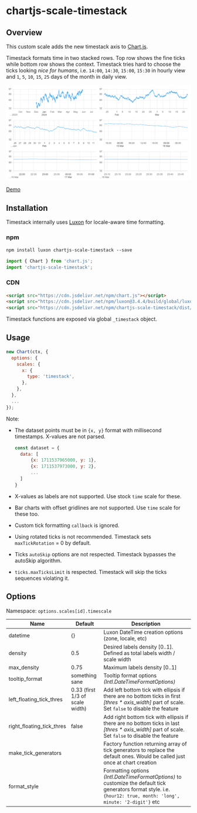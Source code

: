 # chartjs-scale-timestack

## Overview

This custom scale adds the new timestack axis to [Chart.js](https://www.chartjs.org).

Timestack formats time in two stacked rows. Top row shows the fine ticks while bottom row
shows the context.
Timestack tries hard to choose the ticks looking _nice for humans_, i.e. `14:00`, `14:30`, `15:00`, `15:30` in hourly view and `1`, `5`, `10`, `15`, `25` days of the month in daily view.

![](https://raw.githubusercontent.com/jkmnt/chartjs-scale-timestack/main/cap.png)

[Demo](https://jkmnt.github.io/chartjs-scale-timestack)

## Installation

Timestack internally uses [Luxon](https://moment.github.io/luxon/) for locale-aware time formatting.

### npm

```
npm install luxon chartjs-scale-timestack --save
```

```javascript
import { Chart } from 'chart.js';
import 'chartjs-scale-timestack';
```

### CDN

```html
<script src="https://cdn.jsdelivr.net/npm/chart.js"></script>
<script src="https://cdn.jsdelivr.net/npm/luxon@3.4.4/build/global/luxon.min.js"></script>
<script src="https://cdn.jsdelivr.net/npm/chartjs-scale-timestack/dist/chartjs-scale-timestack.min.js"></script>
```

Timestack functions are exposed via global `_timestack` object.

## Usage

```javascript
new Chart(ctx, {
  options: {
    scales: {
      x: {
        type: 'timestack',
      },
    },
  },
  ...
});
```

Note:

- The dataset points must be in `{x, y}` format with millisecond timestamps. X-values are not parsed.

  ```javascript
  const dataset = {
    data: [
        {x: 1711537965000, y: 1},
        {x: 1711537973000, y: 2},
        ...
    ]
  }
  ```

- X-values as labels are not supported. Use stock `time` scale for these.
- Bar charts with offset gridlines are not supported. Use `time` scale for these too.
- Custom tick formatting `callback` is ignored.
- Using rotated ticks is not recommended. Timestack sets `maxTickRotation` = 0 by default.
- Ticks `autoSkip` options are not respected. Timestack bypasses the autoSkip algorithm.
- `ticks.maxTicksLimit` is respected. Timestack will skip the ticks sequences violating it.

## Options

Namespace: `options.scales[id].timescale`

| Name                      | Default                         | Description                                                                                                                                                          |
| ------------------------- | ------------------------------- | -------------------------------------------------------------------------------------------------------------------------------------------------------------------- |
| datetime                  | {}                              | Luxon DateTime creation options (zone, locale, etc)                                                                                                                  |
| density                   | 0.5                             | Desired labels density [0..1]. Defined as total labels width / scale width                                                                                           |
| max_density               | 0.75                            | Maximum labels density [0..1]                                                                                                                                        |
| tooltip_format            | something sane                  | Tooltip format options _(Intl.DateTimeFormatOptions)_                                                                                                                |
| left_floating_tick_thres  | 0.33 (first 1/3 of scale width) | Add left bottom tick with ellipsis if there are no bottom ticks in first _[thres * axis_width]_ part of scale. Set `false` to disable the feature                    |
| right_floating_tick_thres | false                           | Add right bottom tick with ellipsis if there are no bottom ticks in last _[thres * axis_width]_ part of scale. Set `false` to disable the feature                    |
| make_tick_generators      |                                 | Factory function returning array of tick generators to replace the default ones. Would be called just once at chart creation                                         |
| format_style              |                                 | Formatting options _(Intl.DateTimeFormatOptions)_ to customize the default tick generators format style. i.e. `{hour12: true, month: 'long', minute: '2-digit'}` etc |
